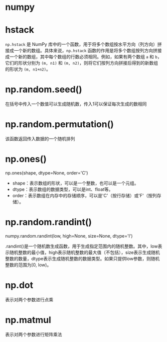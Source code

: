 # numpy

# hstack

`np.hstack` 是 NumPy 库中的一个函数，用于将多个数组按水平方向（列方向）拼接成一个新的数组。具体来说，`np.hstack` 函数的作用是将多个数组按列方向拼接成一个新的数组，其中每个数组的行数必须相同。例如，如果有两个数组 `a` 和 `b`，它们的形状分别为 `(m, n1)` 和 `(m, n2)`，则将它们按列方向拼接后得到的新数组的形状为 `(m, n1+n2)`。

# np.random.seed()

在括号中传入一个数值可以生成随机数，传入1可以保证每次生成的数相同

# np.random.permutation()

该函数返回传入数据的一个随机排列

# np.ones()

np.ones(shape, dtype=None, order='C')

- shape：表示数组的形状，可以是一个整数，也可以是一个元组。
- dtype：表示数组的数据类型，可以是int、float等。
- order：表示数组在内存中的存储顺序，可以是'C'（按行存储）或'F'（按列存储）。

# np.random.randint()

numpy.random.randint(low, high=None, size=None, dtype='l')

.randint()是一个随机数生成函数，用于生成指定范围内的随机整数。其中，low表示随机整数的最小值，high表示随机整数的最大值（不包括），size表示生成随机整数的数量，dtype表示生成随机整数的数据类型。如果只提供low参数，则随机整数的范围为[0, low)。

# np.dot

表示对两个参数进行点乘

# np.matmul

表示对两个参数进行矩阵乘法